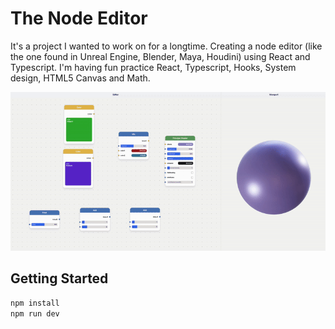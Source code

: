 # The Node Editor

It's a project I wanted to work on for a longtime. Creating a node editor (like the one found in Unreal Engine, Blender, Maya, Houdini) using React and Typescript. I'm having fun practice React, Typescript, Hooks, System design, HTML5 Canvas and Math.

![The Node Editor React](https://github.com/iartist93/the-node-editor-react/blob/main/the-node-editor-react.gif?raw=true)

## Getting Started

```bash
npm install
npm run dev
```
